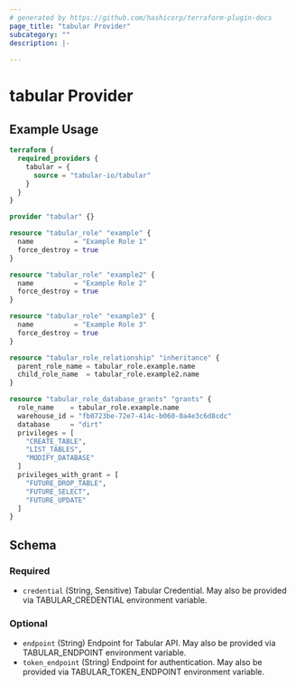```yaml
---
# generated by https://github.com/hashicorp/terraform-plugin-docs
page_title: "tabular Provider"
subcategory: ""
description: |-
  
---
```


# tabular Provider



## Example Usage

```terraform
terraform {
  required_providers {
    tabular = {
      source = "tabular-io/tabular"
    }
  }
}

provider "tabular" {}

resource "tabular_role" "example" {
  name          = "Example Role 1"
  force_destroy = true
}

resource "tabular_role" "example2" {
  name          = "Example Role 2"
  force_destroy = true
}

resource "tabular_role" "example3" {
  name          = "Example Role 3"
  force_destroy = true
}

resource "tabular_role_relationship" "inheritance" {
  parent_role_name = tabular_role.example.name
  child_role_name  = tabular_role.example2.name
}

resource "tabular_role_database_grants" "grants" {
  role_name    = tabular_role.example.name
  warehouse_id = "fb0723be-72e7-414c-b060-0a4e3c6d8cdc"
  database     = "dirt"
  privileges = [
    "CREATE_TABLE",
    "LIST_TABLES",
    "MODIFY_DATABASE"
  ]
  privileges_with_grant = [
    "FUTURE_DROP_TABLE",
    "FUTURE_SELECT",
    "FUTURE_UPDATE"
  ]
}
```

<!-- schema generated by tfplugindocs -->
## Schema

### Required

- `credential` (String, Sensitive) Tabular Credential. May also be provided via TABULAR_CREDENTIAL environment variable.

### Optional

- `endpoint` (String) Endpoint for Tabular API. May also be provided via TABULAR_ENDPOINT environment variable.
- `token_endpoint` (String) Endpoint for authentication. May also be provided via TABULAR_TOKEN_ENDPOINT environment variable.
